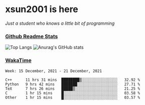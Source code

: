 # xsun2001 is here

*Just a student who knows a little bit of programming*

### [Github Readme Stats](https://github.com/anuraghazra/github-readme-stats)

![Top Langs](https://github-readme-stats.vercel.app/api/top-langs/?username=xsun2001&layout=compact&theme=radical) ![Anurag's GitHub stats](https://github-readme-stats.vercel.app/api?username=xsun2001&show_icons=true&theme=radical)

### [WakaTime](https://wakatime.com)

<!--START_SECTION:waka-->
```text
Week: 15 December, 2021 - 21 December, 2021

C++      11 hrs 31 mins  ████████▒░░░░░░░░░░░░░░░░   32.92 % 
Python   9 hrs 42 mins   ███████░░░░░░░░░░░░░░░░░░   27.71 % 
TeX      7 hrs 26 mins   █████▒░░░░░░░░░░░░░░░░░░░   21.25 % 
C        1 hr 15 mins    █░░░░░░░░░░░░░░░░░░░░░░░░   03.58 % 
Other    1 hr 15 mins    █░░░░░░░░░░░░░░░░░░░░░░░░   03.57 % 
```
<!--END_SECTION:waka-->

